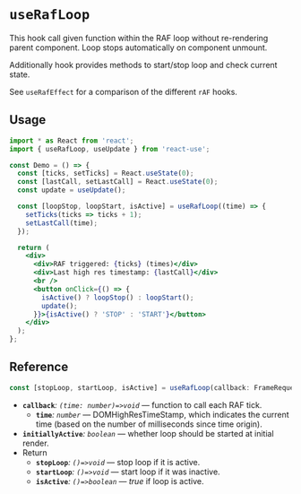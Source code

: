 # `useRafLoop`

This hook call given function within the RAF loop without re-rendering parent component.
Loop stops automatically on component unmount.

Additionally hook provides methods to start/stop loop and check current state.

See `useRafEffect` for a comparison of the different `rAF` hooks.

## Usage

```jsx
import * as React from 'react';
import { useRafLoop, useUpdate } from 'react-use';

const Demo = () => {
  const [ticks, setTicks] = React.useState(0);
  const [lastCall, setLastCall] = React.useState(0);
  const update = useUpdate();

  const [loopStop, loopStart, isActive] = useRafLoop((time) => {
    setTicks(ticks => ticks + 1);
    setLastCall(time);
  });

  return (
    <div>
      <div>RAF triggered: {ticks} (times)</div>
      <div>Last high res timestamp: {lastCall}</div>
      <br />
      <button onClick={() => {
        isActive() ? loopStop() : loopStart();
        update();
      }}>{isActive() ? 'STOP' : 'START'}</button>
    </div>
  );
};
```

## Reference

```ts
const [stopLoop, startLoop, isActive] = useRafLoop(callback: FrameRequestCallback, initiallyActive = true);
```
* **`callback`**_: `(time: number)=>void`_ &mdash; function to call each RAF tick.
    * **`time`**_: `number`_ &mdash; DOMHighResTimeStamp, which indicates the current time (based on the number of milliseconds since time origin).
* **`initiallyActive`**_: `boolean`_ &mdash; whether loop should be started at initial render.
* Return
    * **`stopLoop`**_: `()=>void`_ &mdash; stop loop if it is active.
    * **`startLoop`**_: `()=>void`_ &mdash; start loop if it was inactive.
    * **`isActive`**_: `()=>boolean`_ &mdash; _true_ if loop is active.

